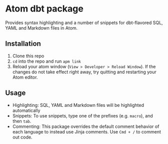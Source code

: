 # Atom dbt package

Provides syntax highlighting and a number of snippets for dbt-flavored SQL, YAML and Markdown files in Atom.

## Installation
1. Clone this repo
2. `cd` into the repo and run `apm link`
3. Reload your atom window (`View > Developer > Reload Window`). If the changes do not take effect right away, try quitting and restarting your Atom editor.

## Usage
* Highlighting: SQL, YAML and Markdown files will be highlighted automatically
* Snippets: To use snippets, type one of the prefixes (e.g. `macro`), and then `tab`.
* Commenting: This package overrides the default comment behavior of each language to instead use Jinja comments. Use `Cmd + /` to comment out code.